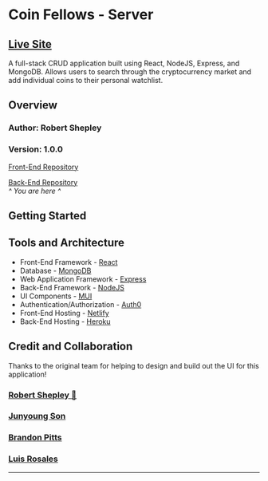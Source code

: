 # Coin Fellows - Server

## [Live Site](https://coinfellows.netlify.app/)

A full-stack CRUD application built using React, NodeJS, Express, and MongoDB. Allows users to search through the cryptocurrency market and add individual coins to their personal watchlist.

## Overview

### **Author**: Robert Shepley

### **Version**: 1.0.0

[Front-End Repository](https://github.com/shepleysound/coin-fellows-client)  

[Back-End Repository](https://github.com/shepleysound/coin-fellows-server)  
*^ You are here ^*

## Getting Started

## Tools and Architecture

- Front-End Framework - [React](https://reactjs.org/)
- Database - [MongoDB](https://www.mongodb.com/)
- Web Application Framework - [Express](https://expressjs.com/)
- Back-End Framework - [NodeJS](https://nodejs.org/en/)
- UI Components - [MUI](https://mui.com/)
- Authentication/Authorization - [Auth0](https://auth0.com/)
- Front-End Hosting - [Netlify](https://www.netlify.com/)
- Back-End Hosting - [Heroku](https://www.heroku.com/)

## Credit and Collaboration

Thanks to the original team for helping to design and build out the UI for this application!

### [Robert Shepley :wave:](https://github.com/ShepleySound)

### [Junyoung Son](https://github.com/Junyoungson808)

### [Brandon Pitts](https://github.com/brandomoki)

### [Luis Rosales](https://github.com/RosalesJr)

---
